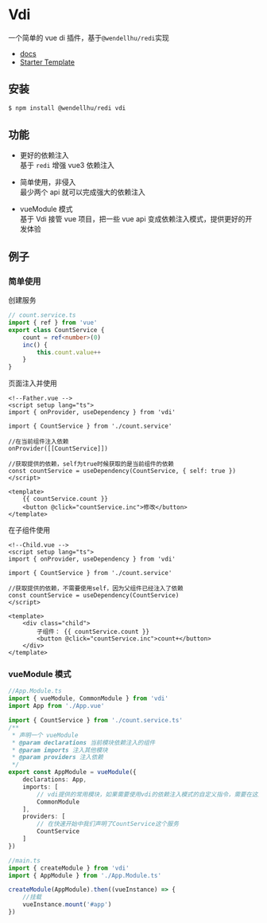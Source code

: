 # Vdi

一个简单的 vue di 插件，基于`@wendellhu/redi`实现

-   [docs](https://vdi-docs.vercel.app/)
-   [Starter Template](https://github.com/JinghuiS/vdi-template)

## 安装

```bash
$ npm install @wendellhu/redi vdi
```

## 功能

-   更好的依赖注入  
    基于 `redi` 增强 vue3 依赖注入

-   简单使用，非侵入  
    最少两个 api 就可以完成强大的依赖注入

-   vueModule 模式  
    基于 Vdi 接管 vue 项目，把一些 vue api 变成依赖注入模式，提供更好的开发体验

## 例子

### 简单使用

创建服务

```ts
// count.service.ts
import { ref } from 'vue'
export class CountService {
    count = ref<number>(0)
    inc() {
        this.count.value++
    }
}
```

页面注入并使用

```vue
<!--Father.vue -->
<script setup lang="ts">
import { onProvider, useDependency } from 'vdi'

import { CountService } from './count.service'

//在当前组件注入依赖
onProvider([[CountService]])

//获取提供的依赖，self为true时候获取的是当前组件的依赖
const countService = useDependency(CountService, { self: true })
</script>

<template>
    {{ countService.count }}
    <button @click="countService.inc">修改</button>
</template>
```

在子组件使用

```vue{8}
<!--Child.vue -->
<script setup lang="ts">
import { onProvider, useDependency } from 'vdi'

import { CountService } from './count.service'

//获取提供的依赖，不需要使用self，因为父组件已经注入了依赖
const countService = useDependency(CountService)
</script>

<template>
    <div class="child">
        子组件： {{ countService.count }}
        <button @click="countService.inc">count+</button>
    </div>
</template>
```

### vueModule 模式

```ts
//App.Module.ts
import { vueModule, CommonModule } from 'vdi'
import App from './App.vue'

import { CountService } from './count.service.ts'
/**
 * 声明一个 vueModule
 * @param declarations 当前模块依赖注入的组件
 * @param imports 注入其他模块
 * @param providers 注入依赖
 */
export const AppModule = vueModule({
    declarations: App,
    imports: [
        // vdi提供的常用模块，如果需要使用vdi的依赖注入模式的自定义指令，需要在这里引入
        CommonModule
    ],
    providers: [
        // 在快速开始中我们声明了CountService这个服务
        CountService
    ]
})
```

```ts
//main.ts
import { createModule } from 'vdi'
import { AppModule } from './App.Module.ts'

createModule(AppModule).then((vueInstance) => {
    //挂载
    vueInstance.mount('#app')
})
```
